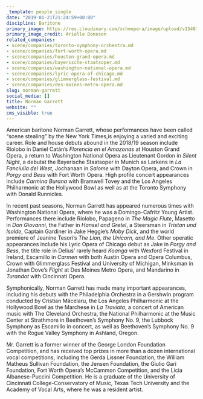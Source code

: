 ```yaml
---
_template: people_single
date: "2019-01-21T21:24:59+00:00"
discipline: Baritone
primary_image: https://res.cloudinary.com/schmopera/image/upload/v1548105558/media/2019/01/NormanGarrett-ArielleDoneson.jpg
primary_image_credit: Arielle Doneson
related_companies:
- scene/companies/toronto-symphony-orchestra.md
- scene/companies/fort-worth-opera.md
- scene/companies/houston-grand-opera.md
- scene/companies/bayerische-staatsoper.md
- scene/companies/washington-national-opera.md
- scene/companies/lyric-opera-of-chicago.md
- scene/companies/glimmerglass-festival.md
- scene/companies/des-moines-metro-opera.md
slug: norman-garrett
social_media: []
title: Norman Garrett
website: ""
cms_visible: true
---
```

American baritone Norman Garrett, whose performances have been called “scene stealing” by the New York Times,is enjoying a varied and exciting career. Role and house debuts abound in the 2018/19 season include Ríolobo in Daniel Catán’s _Florencia en el Amazonas_ at Houston Grand Opera, a return to Washington National Opera as Lieutenant Gordon in _Silent Night_, a debutat the Bayerische Staatsoper in Munich as Larkens in _La Fanciulla del West_, Jochanaan in _Salome_ with Dayton Opera, and Crown in _Porgy and Bess_ with Fort Worth Opera. High profile concert appearances include _Carmina Burana_ with Bramwell Tovey and the Los Angeles Philharmonic at the Hollywood Bowl as well as at the Toronto Symphony with Donald Runnicles.

In recent past seasons, Norman Garrett has appeared numerous times with Washington National Opera, where he was a Domingo-Cafritz Young Artist. Performances there include Ríolobo, Papageno in _The Magic Flute_, Masetto in _Don Giovanni_, the Father in _Hansel and Gretel_, a Steersman in _Tristan und Isolde_, Captain Gardiner in Jake Heggie’s _Moby Dick_, and the world premiere of Jeanine Tesori’s _The Lion, the Unicorn, and Me_. Other operatic appearances include his Lyric Opera of Chicago debut as Jake in _Porgy and Bess_, the title role in Delius’ rarely heard _Koanga_ with Wexford Festival in Ireland, Escamillo in _Carmen_ with both Austin Opera and Opera Columbus, Crown with Glimmerglass Festival and University of Michigan, Minksman in Jonathan Dove’s _Flight_ at Des Moines Metro Opera, and Mandarino in _Turandot_ with Cincinnati Opera.

Symphonically, Norman Garrett has made many important appearances, including his debuts with the Philadelphia Orchestra in a Gershwin program conducted by Cristian Măcelaru, the Los Angeles Philharmonic at the Hollywood Bowl as the Marchese in _La Traviata_, a concert of American music with The Cleveland Orchestra, the National Philharmonic at the Music Center at Strathmore in Beethoven’s Symphony No. 9, the Lubbock Symphony as Escamillo in concert, as well as Beethoven’s Symphony No. 9 with the Rogue Valley Symphony in Ashland, Oregon.

Mr. Garrett is a former winner of the George London Foundation Competition, and has received top prizes in more than a dozen international vocal competitions, including the Gerda Lissner Foundation, the William Matheus Sullivan Foundation, the Jensen Foundation, the Giulio Gari Foundation, Fort Worth Opera’s McCammon Competition, and the Licia Albanese-Puccini Competition. He is a graduate of the University of Cincinnati College-Conservatory of Music, Texas Tech University and the Academy of Vocal Arts, where he was a resident artist.